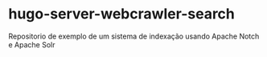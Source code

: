 # hugo-server-webcrawler-search

Repositorio de exemplo de um sistema de indexação usando Apache Notch e Apache Solr
